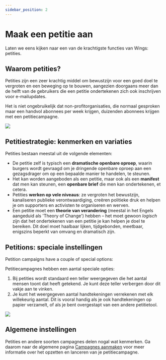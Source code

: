 ```yaml
---
sidebar_position: 2
---
```


# Maak een petitie aan

Laten we eens kijken naar een van de krachtigste functies van Wings: petities.

## Waarom petities?

Petities zijn een zeer krachtig middel om bewustzijn voor een goed doel te vergroten en een beweging op te bouwen, aangezien doorgaans meer dan de helft van de gebruikers die een petitie ondertekenen zich ook inschrijven voor e-mailupdates.

Het is niet ongebruikelijk dat non-profitorganisaties, die normaal gesproken maar een handvol abonnees per week krijgen, duizenden abonnees krijgen met een petitiecampagne.

![](https://screens.wings.dev/wings-petition-example-l6mxOum3PTo3HrD5Q6NsStni3ilbPKZZExWuAfYxUkfDLvPrTHp9a2gsZjM7e7hZNEQ1mrzGuJm6izN0PMjBJTQ102ubxy35SIRY.jpeg)

## Petitiestrategie: kenmerken en variaties

Petities bestaan meestal uit de volgende elementen:

- De petitie zelf is typisch een **dramatische openbare oproep**, waarin burgers wordt gevraagd om je dringende openbare oproep aan een gezagsdrager om op een bepaalde manier te handelen, te steunen.
- Het kan worden aangeboden als een petitie, maar ook als een **manifest** dat men kan steunen, een **openbare brief** die men kan ondertekenen, et cetera.
- Petities **werken op vele niveaus**: ze vergroten het bewustzijn, kanaliseren publieke verontwaardiging, creëren politieke druk en helpen je om supporters en activisten te organiseren en werven.
- Een petitie moet een **theorie van verandering** (meestal in het Engels aangeduid als 'Theory of Change') hebben – het moet gewoon _logisch_ zijn dat het ondertekenen van een petitie je kan helpen je doel te bereiken. Dit doel moet haalbaar lijken, tijdgebonden, meetbaar, enigszins beperkt van omvang en dramatisch zijn.

## Petitions: speciale instellingen

Petition campaigns have a couple of special options:

Petitiecampagnes hebben een aantal speciale opties:

1. Bij petities wordt standaard een teller weergegeven die het aantal mensen toont dat heeft getekend. Je kunt deze teller verbergen door dit vakje aan te vinken.
2. Je kunt het weergegeven aantal handtekeningen verrekenen met elk willekeurig aantal. Dit is vooral handig als je ook handtekeningen op papier verzamelt, of als je bent overgestapt van een andere petitietool.

![](https://screens.wings.dev/CleanShot-2020-02-23-at-22.37.37-1582493891.png)

## Algemene instellingen

Petities en andere soorten campagnes delen nogal wat kenmerken. Ga daarom naar de algemene pagina [Campagnes aanmaken](creating-campaigns) voor meer informatie over het opzetten en lanceren van je petitiecampagne.
